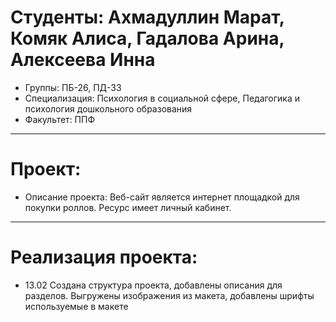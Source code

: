 # Студенты: Ахмадуллин Марат, Комяк Алиса, Гадалова Арина, Алексеева Инна

- Группы: ПБ-26, ПД-33
- Специализация: Психология в социальной сфере, Педагогика и психология дошкольного образования
- Факультет: ППФ

---

# Проект:

- Описание проекта: Веб-сайт является интернет площадкой для покупки роллов. Ресурс имеет личный кабинет.

---

# Реализация проекта:

- 13.02 Создана структура проекта, добавлены описания для разделов. Выгружены изображения из макета, добавлены шрифты используемые в макете
